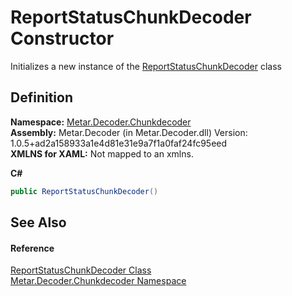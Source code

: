 # ReportStatusChunkDecoder Constructor


Initializes a new instance of the <a href="T_Metar_Decoder_Chunkdecoder_ReportStatusChunkDecoder.md">ReportStatusChunkDecoder</a> class



## Definition
**Namespace:** <a href="N_Metar_Decoder_Chunkdecoder.md">Metar.Decoder.Chunkdecoder</a>  
**Assembly:** Metar.Decoder (in Metar.Decoder.dll) Version: 1.0.5+ad2a158933a1e4d81e31e9a7f1a0faf24fc95eed  
**XMLNS for XAML:** Not mapped to an xmlns.

**C#**
``` C#
public ReportStatusChunkDecoder()
```



## See Also


#### Reference
<a href="T_Metar_Decoder_Chunkdecoder_ReportStatusChunkDecoder.md">ReportStatusChunkDecoder Class</a>  
<a href="N_Metar_Decoder_Chunkdecoder.md">Metar.Decoder.Chunkdecoder Namespace</a>  
